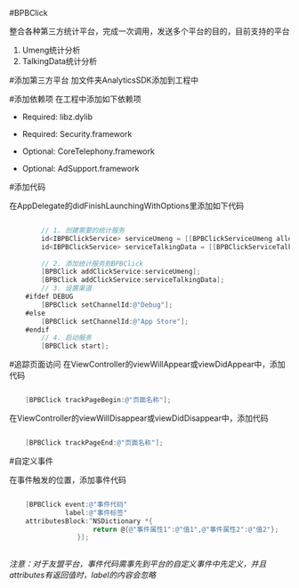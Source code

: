 #BPBClick

整合各种第三方统计平台，完成一次调用，发送多个平台的目的，目前支持的平台

1. Umeng统计分析
2. TalkingData统计分析

#添加第三方平台
加文件夹AnalyticsSDK添加到工程中

#添加依赖项
在工程中添加如下依赖项

- Required:	libz.dylib
- Required:	Security.framework

- Optional:	CoreTelephony.framework
- Optional:	AdSupport.framework


#添加代码

在AppDelegate的didFinishLaunchingWithOptions里添加如下代码

```objective-c

	    // 1. 创建需要的统计服务
	    id<IBPBClickService> serviceUmeng = [[BPBClickServiceUmeng alloc] initWithAppKey:@"525d62a956240b4bce01789c"];
	    id<IBPBClickService> serviceTalkingData = [[BPBClickServiceTalkingData alloc] initWithAppKey:@"B083E38FCCA43F368148464F2CEFE91E"];
	
	    // 2. 添加统计服务到BPBClick
	    [BPBClick addClickService:serviceUmeng];
	    [BPBClick addClickService:serviceTalkingData];
	    // 3. 设置渠道
	#ifdef DEBUG
	    [BPBClick setChannelId:@"Debug"];
	#else
	    [BPBClick setChannelId:@"App Store"];
	#endif
	    // 4. 启动服务
	    [BPBClick start];
```
	    
	   
#追踪页面访问
在ViewController的viewWillAppear或viewDidAppear中，添加代码

```objective-c

	[BPBClick trackPageBegin:@"页面名称"];
```	
	
在ViewController的viewWillDisappear或viewDidDisappear中，添加代码

```objective-c

	[BPBClick trackPageEnd:@"页面名称"];
```

#自定义事件

在事件触发的位置，添加事件代码

```objective-c

	[BPBClick event:@"事件代码"
	          label:@"事件标签"
	attributesBlock:^NSDictionary *{
	                 return @{@"事件属性1":@"值1",@"事件属性2":@"值2"};
	             }];
	             
```
*注意：对于友盟平台，事件代码需事先到平台的自定义事件中先定义，并且attributes有返回值时，label的内容会忽略*
